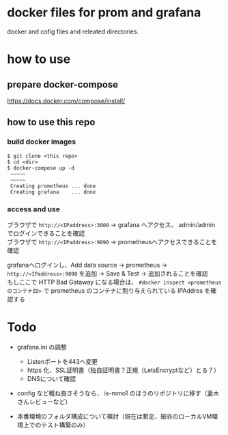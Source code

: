 # docker files for prom and grafana 

docker and cofig files and releated directories.

# how to use

## prepare docker-compose

https://docs.docker.com/compose/install/

## how to use this repo

### build docker images

```
$ git clone <this repo>
$ cd <dir>
$ docker-compose up -d
 ~~~~~
 ~~~~~
 Creating prometheus ... done
 Creating grafana    ... done   
```

### access and use

ブラウザで `http://<IPaddress>:3000` → grafana へアクセス、 admin/admin でログインできることを確認  
ブラウザで `http://<IPaddress>:9090` → prometheusへアクセスできることを確認  

grafanaへログインし、Add data source → prometheus → `http://<IPaddress>:9090` を追加 → Save & Test → 追加されることを確認  
もしここで HTTP Bad Gataway になる場合は、 `#docker inspect <prometheusのコンテナID>` で prometheus のコンテナに割り与えられている IPAddres を確認する  

# Todo

* grafana.ini の調整
  * Listenポートを443へ変更
  * https 化、SSL証明書（独自証明書？正規（LetsEncryptなど）とる？）
  * DNSについて確認

* config など概ね良さそうなら、 is-mmo1 のほうのリポジトリに移す（妻木さんレビューなど） 
* 本番環境のフォルダ構成について検討（現在は暫定、細谷のローカルVM環境上でのテスト構築のみ）
